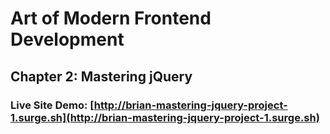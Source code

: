 # Art of Modern Frontend Development
## Chapter 2: Mastering jQuery
### Live Site Demo: [http://brian-mastering-jquery-project-1.surge.sh](http://brian-mastering-jquery-project-1.surge.sh)
